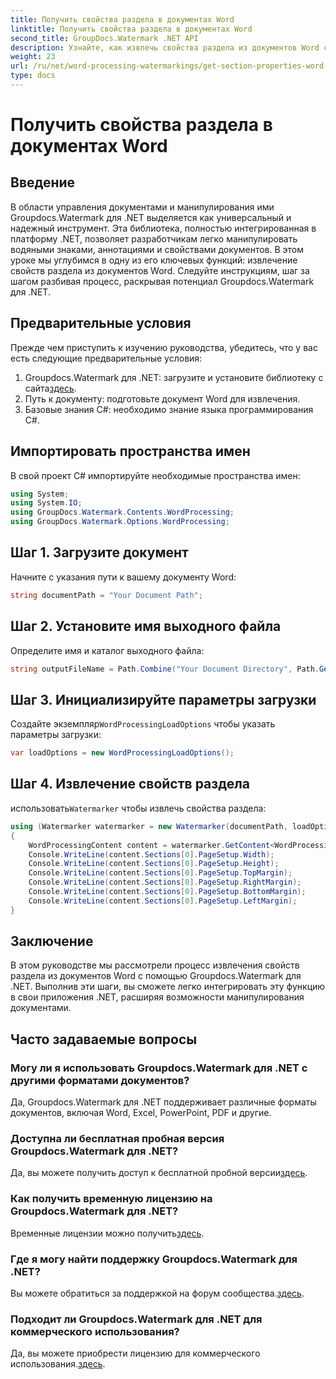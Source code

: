 ```yaml
---
title: Получить свойства раздела в документах Word
linktitle: Получить свойства раздела в документах Word
second_title: GroupDocs.Watermark .NET API
description: Узнайте, как извлечь свойства раздела из документов Word с помощью водяных знаков для .NET. Расширьте свои возможности манипулирования документами без особых усилий.
weight: 23
url: /ru/net/word-processing-watermarkings/get-section-properties-word-docs/
type: docs
---
```

# Получить свойства раздела в документах Word

## Введение
В области управления документами и манипулирования ими Groupdocs.Watermark для .NET выделяется как универсальный и надежный инструмент. Эта библиотека, полностью интегрированная в платформу .NET, позволяет разработчикам легко манипулировать водяными знаками, аннотациями и свойствами документов. В этом уроке мы углубимся в одну из его ключевых функций: извлечение свойств раздела из документов Word. Следуйте инструкциям, шаг за шагом разбивая процесс, раскрывая потенциал Groupdocs.Watermark для .NET.
## Предварительные условия
Прежде чем приступить к изучению руководства, убедитесь, что у вас есть следующие предварительные условия:
1.  Groupdocs.Watermark для .NET: загрузите и установите библиотеку с сайта[здесь](https://releases.groupdocs.com/Watermark/net/).
2. Путь к документу: подготовьте документ Word для извлечения.
3. Базовые знания C#: необходимо знание языка программирования C#.

## Импортировать пространства имен
В свой проект C# импортируйте необходимые пространства имен:
```csharp
using System;
using System.IO;
using GroupDocs.Watermark.Contents.WordProcessing;
using GroupDocs.Watermark.Options.WordProcessing;
```
## Шаг 1. Загрузите документ
Начните с указания пути к вашему документу Word:
```csharp
string documentPath = "Your Document Path";
```
## Шаг 2. Установите имя выходного файла
Определите имя и каталог выходного файла:
```csharp
string outputFileName = Path.Combine("Your Document Directory", Path.GetFileName(documentPath));
```
## Шаг 3. Инициализируйте параметры загрузки
 Создайте экземпляр`WordProcessingLoadOptions` чтобы указать параметры загрузки:
```csharp
var loadOptions = new WordProcessingLoadOptions();
```
## Шаг 4. Извлечение свойств раздела
 использовать`Watermarker` чтобы извлечь свойства раздела:
```csharp
using (Watermarker watermarker = new Watermarker(documentPath, loadOptions))
{
    WordProcessingContent content = watermarker.GetContent<WordProcessingContent>();
    Console.WriteLine(content.Sections[0].PageSetup.Width);
    Console.WriteLine(content.Sections[0].PageSetup.Height);
    Console.WriteLine(content.Sections[0].PageSetup.TopMargin);
    Console.WriteLine(content.Sections[0].PageSetup.RightMargin);
    Console.WriteLine(content.Sections[0].PageSetup.BottomMargin);
    Console.WriteLine(content.Sections[0].PageSetup.LeftMargin);
}
```

## Заключение
В этом руководстве мы рассмотрели процесс извлечения свойств раздела из документов Word с помощью Groupdocs.Watermark для .NET. Выполнив эти шаги, вы сможете легко интегрировать эту функцию в свои приложения .NET, расширяя возможности манипулирования документами.
## Часто задаваемые вопросы
### Могу ли я использовать Groupdocs.Watermark для .NET с другими форматами документов?
Да, Groupdocs.Watermark для .NET поддерживает различные форматы документов, включая Word, Excel, PowerPoint, PDF и другие.
### Доступна ли бесплатная пробная версия Groupdocs.Watermark для .NET?
 Да, вы можете получить доступ к бесплатной пробной версии[здесь](https://releases.groupdocs.com/).
### Как получить временную лицензию на Groupdocs.Watermark для .NET?
 Временные лицензии можно получить[здесь](https://purchase.groupdocs.com/temporary-license/).
### Где я могу найти поддержку Groupdocs.Watermark для .NET?
 Вы можете обратиться за поддержкой на форум сообщества.[здесь](https://forum.groupdocs.com/c/watermark/19).
### Подходит ли Groupdocs.Watermark для .NET для коммерческого использования?
 Да, вы можете приобрести лицензию для коммерческого использования.[здесь](https://purchase.groupdocs.com/buy).